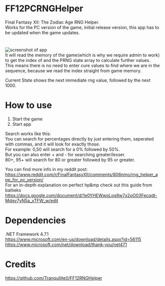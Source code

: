 # FF12PCRNGHelper
Final Fantasy XII: The Zodiac Age RNG Helper.\
Works for the PC version of the game, initial release version, this app has to be updated when the game updates.

# 
![screenshot of app](https://puu.sh/zzLvA/57d6b442ca.png)\
It will read the memory of the game(which is why we require admin to work) to get the index of and the PRNG state array to calculate further values.\
This means there is no need to enter cure values to find where we are in the sequence, because we read the index straight from game memory.

Current State shows the next immediate rng value, followed by the next 1000.

# How to use
1. Start the game
2. Start app

Search works like this: \
You can search for percentages directly by just entering them, seperated with commas, and it will look for exactly those.\
For example: 0,50 will search for a 0% followed by 50%.\
But you can also enter + and - for searching greater/lesser.\
80+, 95+ will search for 80 or greater followed by 95 or greater.

You can find more info in my reddit post: \
https://www.reddit.com/r/FinalFantasyXII/comments/806nmo/rng_helper_app_for_pc_version/ \
For an in-depth explanation on perfect hp&mp check out this guide from baltieks \
https://docs.google.com/document/d/1e0YHEWwoLoq9w7x2oO03Fecqdt-Mdqy7yN5a_xTFW_w/edit

# Dependencies
.NET Framework 4.7.1\
https://www.microsoft.com/en-us/download/details.aspx?id=56115 \
https://www.microsoft.com/net/download/thank-you/net471

# Credits
https://github.com/Tranquilite0/FF12RNGHelper